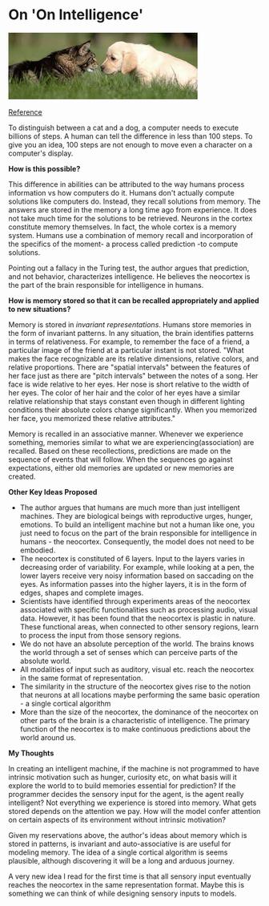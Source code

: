 # On 'On Intelligence'

![On%20'On%20Intelligence'%207ab0d2fd24df45c5bc0c8cd7ed9c697d/Untitled.png](On%20'On%20Intelligence'%207ab0d2fd24df45c5bc0c8cd7ed9c697d/Untitled.png)

[Reference](https://www.google.com/imgres?imgurl=https%3A%2F%2Fwww.allaboutpetsprovo.com%2Fwp-content%2Fuploads%2F2019%2F09%2Fcat-dog-exchange.jpg&imgrefurl=https%3A%2F%2Fwww.allaboutpetsprovo.com%2Fcats-vs-dogs.html&tbnid=-LQnZB5nMA_wuM&vet=12ahUKEwjf2LHVt_LvAhUENa0KHb1xCAIQMygCegUIARDAAQ..i&docid=gsMehfVrCB1gMM&w=990&h=350&q=cat%20vs%20dog&ved=2ahUKEwjf2LHVt_LvAhUENa0KHb1xCAIQMygCegUIARDAAQ)

To distinguish between a cat and a dog, a computer needs to execute billions of steps. A human can tell the difference in less than 100 steps. To give you an idea, 100 steps are not enough to move even a character on a computer's display.

**How is this possible?** 

This difference in abilities can be attributed to the way humans process information vs how computers do it. Humans don't actually compute solutions like computers do. Instead, they recall solutions from memory. The answers are stored in the memory a long time ago from experience. It does not take much time for the solutions to be retrieved. Neurons in the cortex constitute memory themselves. In fact, the whole cortex is a memory system. Humans use a combination of memory recall and incorporation of the specifics of the moment- a process called prediction -to compute solutions.

Pointing out a fallacy in the Turing test, the author argues that prediction, and not behavior, characterizes intelligence. He believes the neocortex is the part of the brain responsible for intelligence in humans. 

**How is memory stored so that it can be recalled appropriately and applied to new situations?**

Memory is stored in *invariant representations*. Humans store memories in the form of invariant patterns. In any situation, the brain identifies patterns in terms of relativeness. For example, to remember the face of a friend, a particular image of the friend at a particular instant is not stored.  "What makes the face recognizable are its relative dimensions, relative colors, and relative proportions. There are "spatial intervals" between the features of her face just as there are "pitch intervals" between the notes of a song. Her face is wide relative to her eyes. Her nose is short relative to the width of her eyes. The color of her hair and the color of her eyes have a similar relative relationship that stays constant even though in different lighting conditions their
absolute colors change significantly. When you memorized her face, you
memorized these relative attributes."

Memory is recalled in an associative manner. Whenever we experience something, memories similar to what we are experiencing(association) are recalled. Based on these recollections, predictions are made on the sequence of events that will follow. When the sequences go against expectations, either old memories are updated or new memories are created. 

**Other Key Ideas Proposed**

- The author argues that humans are much more than just intelligent machines. They are biological beings with reproductive urges, hunger, emotions. To build an intelligent machine but not a human like one, you just need to focus on the part of the brain responsible for intelligence in humans - the neocortex. Consequently, the model does not need to be embodied.
- The neocortex is constituted of 6 layers. Input to the layers varies in decreasing order of variability. For example, while looking at a pen, the lower layers receive very noisy information based on saccading on the eyes. As information passes into the higher layers, it is in the form of edges, shapes and complete images.
- Scientists have identified through experiments areas of the neocortex associated with specific functionalities such as processing audio, visual data. However, it has been found that the neocortex is plastic in nature. These functional areas, when connected to other sensory regions, learn to process the input from those sensory regions.
- We do not have an absolute perception of the world. The brains knows the world through a set of senses which can perceive parts of the absolute world.
- All modalities of input such as auditory, visual etc. reach the neocortex in the same format of representation.
- The similarity in the structure of the neocortex gives rise to the notion that neurons at all locations maybe performing the same basic operation - a single cortical algorithm
- More than the size of the neocortex, the dominance of the neocortex on other parts of the brain is a characteristic of intelligence. The primary function of the neocortex is to make continuous predictions about the world around us.

**My Thoughts**

In creating an intelligent machine, if the machine is not programmed to have intrinsic motivation such as hunger, curiosity etc, on what basis will it explore the world to to build memories essential for prediction? If the programmer decides the sensory input for the agent, is the agent really intelligent? Not everything we experience is stored into memory. What gets stored depends on the attention we pay. How will the model confer attention on certain aspects of its environment without intrinsic motivation?

Given my reservations above, the author's ideas about memory which is stored in patterns, is invariant and auto-associative is are useful for modeling memory. The idea of a single cortical algorithm is seems plausible, although discovering it will be a long and arduous journey.  

A very new idea I read for the first time is that all sensory input eventually reaches the neocortex in the same representation format. Maybe this is something we can think of while designing sensory inputs to models.